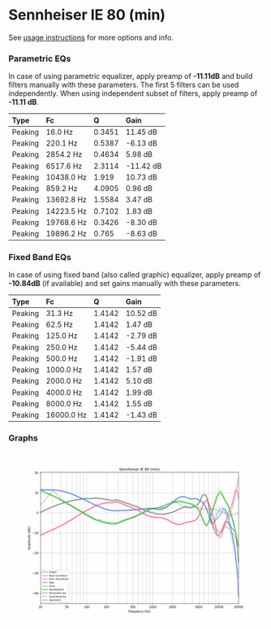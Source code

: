 # Sennheiser IE 80 (min)
See [usage instructions](https://github.com/jaakkopasanen/AutoEq#usage) for more options and info.

### Parametric EQs
In case of using parametric equalizer, apply preamp of **-11.11dB** and build filters manually
with these parameters. The first 5 filters can be used independently.
When using independent subset of filters, apply preamp of **-11.11 dB**.

| Type    | Fc         |      Q | Gain      |
|:--------|:-----------|:-------|:----------|
| Peaking | 16.0 Hz    | 0.3451 | 11.45 dB  |
| Peaking | 220.1 Hz   | 0.5387 | -6.13 dB  |
| Peaking | 2854.2 Hz  | 0.4634 | 5.98 dB   |
| Peaking | 6517.6 Hz  | 2.3114 | -11.42 dB |
| Peaking | 10438.0 Hz | 1.919  | 10.73 dB  |
| Peaking | 859.2 Hz   | 4.0905 | 0.96 dB   |
| Peaking | 13692.8 Hz | 1.5584 | 3.47 dB   |
| Peaking | 14223.5 Hz | 0.7102 | 1.83 dB   |
| Peaking | 19768.6 Hz | 0.3426 | -8.30 dB  |
| Peaking | 19896.2 Hz | 0.765  | -8.63 dB  |

### Fixed Band EQs
In case of using fixed band (also called graphic) equalizer, apply preamp of **-10.84dB**
(if available) and set gains manually with these parameters.

| Type    | Fc         |      Q | Gain     |
|:--------|:-----------|:-------|:---------|
| Peaking | 31.3 Hz    | 1.4142 | 10.52 dB |
| Peaking | 62.5 Hz    | 1.4142 | 1.47 dB  |
| Peaking | 125.0 Hz   | 1.4142 | -2.79 dB |
| Peaking | 250.0 Hz   | 1.4142 | -5.44 dB |
| Peaking | 500.0 Hz   | 1.4142 | -1.91 dB |
| Peaking | 1000.0 Hz  | 1.4142 | 1.57 dB  |
| Peaking | 2000.0 Hz  | 1.4142 | 5.10 dB  |
| Peaking | 4000.0 Hz  | 1.4142 | 1.99 dB  |
| Peaking | 8000.0 Hz  | 1.4142 | 1.55 dB  |
| Peaking | 16000.0 Hz | 1.4142 | -1.43 dB |

### Graphs
![](./Sennheiser%20IE%2080%20(min).png)